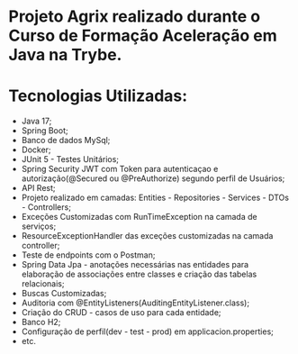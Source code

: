 # Projeto Agrix realizado durante o Curso de Formação Aceleração em Java na Trybe.

# Tecnologias Utilizadas:

* Java 17;
* Spring Boot;
* Banco de dados MySql;
* Docker;
* JUnit 5 - Testes Unitários;
* Spring Security JWT com Token para autenticaçao e autorização(@Secured ou @PreAuthorize) segundo perfil de Usuários;
* API Rest;
* Projeto realizado em camadas: Entities - Repositories - Services - DTOs - Controllers;
* Exceções Customizadas com RunTimeException na camada de serviços;
* ResourceExceptionHandler das exceções customizadas na camada controller;
* Teste de endpoints com o Postman;
* Spring Data Jpa - anotações necessárias nas entidades para elaboração de associações entre classes e criação das tabelas relacionais;
* Buscas Customizadas;
* Auditoria com @EntityListeners(AuditingEntityListener.class);
* Criação do CRUD - casos de uso para cada entidade;
* Banco H2;
* Configuração de perfil(dev - test - prod) em applicacion.properties;
* etc.
